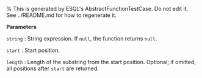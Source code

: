 % This is generated by ESQL's AbstractFunctionTestCase. Do not edit it. See ../README.md for how to regenerate it.

**Parameters**

`string`
:   String expression. If `null`, the function returns `null`.

`start`
:   Start position.

`length`
:   Length of the substring from the start position. Optional; if omitted, all positions after `start` are returned.

